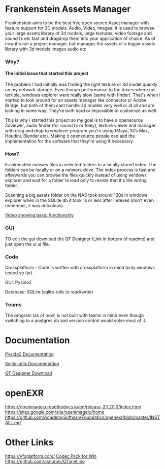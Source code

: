 # Frankenstein Assets Manager

Frankenstein aims to be the best free open source Asset manager with feature support for 3D models, Audio, Video,
Images. It is used to browse your large assets library of 3d models, large textures, video footage and sound fx etc fast and dragdrop them into your application of choice. As of now it's not a project manager, but manages the assets of a bigger assets library with 3d models images audio etc.

### Why?
#### The initial issue that started this project
The problem I had initially was finding the right texture or 3d model quickly on my network storage. Even though performance to the drives where not terrible, windows explorer were really slow (same with finder). That's when I started to look around for an assets manager like connector or Adobe Bridge, but both of them cant handle 3d models very well or at all and are lacking in some way. They're both hard or impossible to customize as well.

This is why I started this project so my goal is to have a opensource 3dviewer, audio finder (for sound fx or foley), texture viewer and manager with drag and drop to whatever program you're using (Maya, 3Ds Max, Houdini, Blender etc). Making it opensource people can add the implementation for the software that they're using if necessary.

### How?
Frankenstein indexes files in selected folders to a locally stored index. The folders can be locally or on a network drive. The index process is fast and afterwards you can browse the files quickly instead of using windows explorer and wait for a folder to load only to realize that it's the wrong folder. 

Scanning a big assets folder on the NAS took around 120s in windows explorer when in the SQLite db it took 1s or less after indexed (don't even remember, it was ridiculous).

[Video showing basic functionality](https://www.youtube.com/watch?v=IhL5Lrm5JWU)

### GUI

TO edit the gui download the QT Designer (Link in bottom of readme) and just open the ui.ui file.

### Code

Crossplatform - Code is written with crossplatform in mind (only windows tested so far).

GUI: Pyside2

Database: SQLite (sqlite-utils to read/write)

### Teams
The program (as of now) is not built with teams in mind even though switching to a postgres db and version control would solve most of it. 

# Documentation


[Pyside2 Documentation](https://doc.qt.io/qtforpython-5/contents.html)

[Sqlite-utils Documentation](https://sqlite-utils.datasette.io/en/stable/python-api.html)

[QT Designer Download](https://build-system.fman.io/qt-designer-download)



# openEXR

https://openimageio.readthedocs.io/en/release-2.1.20.0/index.html
https://sites.google.com/site/openimageio/home
https://github.com/AcademySoftwareFoundation/openexr/blob/master/INSTALL.md


# Other Links
https://vfxplatform.com/
[Codec Pack for Win](https://codecguide.com/download_k-lite_codec_pack_basic.htm)
https://github.com/asnunes/QTimeLine
